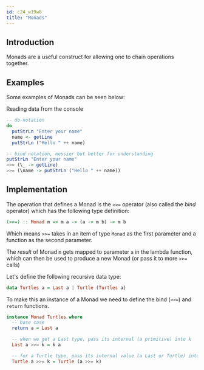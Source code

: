 ```yaml
---
id: c24_w19w8
title: "Monads"
---
```


## Introduction

Monads are a useful construct for allowing one to chain operations together. 

## Examples

Some examples of Monads can be seen below:

Reading data from the console
```haskell
-- do-notation
do
  putStrLn "Enter your name"
  name <- getLine
  putStrLn ("Hello " ++ name)

-- bind notation, messier but better for understanding
putStrLn "Enter your name"
>>= (\_ -> getLine)
>>= (\name -> putStrLn ("Hello " ++ name))
```

## Implementation

The operation that defines a Monad is the `>>=` operator (also called the *bind* operator) which has the following type definition:

```haskell
(>>=) :: Monad m => m a -> (a -> m b) -> m b
```

Which means `>>=` takes in an item of type `Monad` as the first parameter and a function as the second parameter.

The *result* of Monad `m` gets mapped to parameter `a` in the lambda function, which can then be used to produce a new Monad (or pass it to more `>>=` calls)

Let's define the following recursive data type:
```haskell
data Turtles a = Last a | Turtle (Turtles a)
```

To make this an instance of a Monad we need to define the bind (`>>=`) and `return` functions.

```haskell
instance Monad Turtles where
  -- base case
  return a = Last a

  -- when we get a Last type, pass its internal (a primitive) into k
  Last a >>= k = k a

  -- for a Turtle type, pass its internal value (a Last or Turtle) into k
  Turtle a >>= k = Turtle (a >>= k)
```
